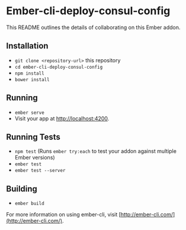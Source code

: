 # Ember-cli-deploy-consul-config

This README outlines the details of collaborating on this Ember addon.

## Installation

* `git clone <repository-url>` this repository
* `cd ember-cli-deploy-consul-config`
* `npm install`
* `bower install`

## Running

* `ember serve`
* Visit your app at [http://localhost:4200](http://localhost:4200).

## Running Tests

* `npm test` (Runs `ember try:each` to test your addon against multiple Ember versions)
* `ember test`
* `ember test --server`

## Building

* `ember build`

For more information on using ember-cli, visit [http://ember-cli.com/](http://ember-cli.com/).
